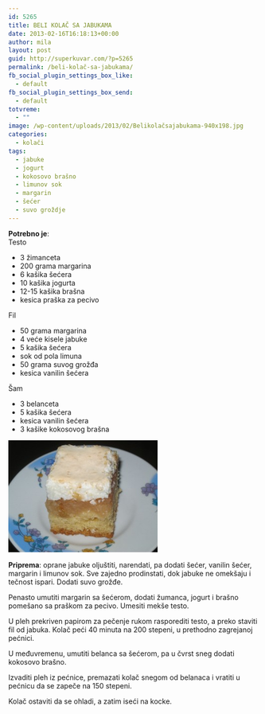 ```yaml
---
id: 5265
title: BELI KOLAČ SA JABUKAMA
date: 2013-02-16T16:18:13+00:00
author: mila
layout: post
guid: http://superkuvar.com/?p=5265
permalink: /beli-kolač-sa-jabukama/
fb_social_plugin_settings_box_like:
  - default
fb_social_plugin_settings_box_send:
  - default
totvreme:
  - ""
image: /wp-content/uploads/2013/02/Belikolačsajabukama-940x198.jpg
categories:
  - kolači
tags:
  - jabuke
  - jogurt
  - kokosovo brašno
  - limunov sok
  - margarin
  - šećer
  - suvo groždje
---
```

**Potrebno je**:  
Testo

  * 3 žimanceta
  * 200 grama margarina
  * 6 kašika šećera
  * 10 kašika jogurta
  * 12-15 kašika brašna
  * kesica praška za pecivo

Fil

  * 50 grama margarina
  * 4 veće kisele jabuke
  * 5 kašika šećera
  * sok od pola limuna
  * 50 grama suvog grožđa
  * kesica vanilin šećera

Šam

  * 3 belanceta
  * 5 kašika šećera
  * kesica vanilin šećera
  * 3 kašike kokosovog brašna

<img class="alignnone size-medium wp-image-5266" src="/wp-content/uploads/2013/02/Belikolačsajabukama-300x225.jpg" alt="Belikolačsajabukama" width="300" height="225" /> 

**Priprema**: oprane jabuke oljuštiti, narendati, pa dodati šećer, vanilin šećer, margarin i limunov sok. Sve zajedno prodinstati, dok jabuke ne omekšaju i tečnost ispari. Dodati suvo grožđe.

Penasto umutiti margarin sa šećerom, dodati žumanca, jogurt i brašno pomešano sa praškom za pecivo. Umesiti mekše testo.

U pleh prekriven papirom za pečenje rukom rasporediti testo, a preko staviti fil od jabuka. Kolač peći 40 minuta na 200 stepeni, u prethodno zagrejanoj pećnici.

U međuvremenu, umutiti belanca sa šećerom, pa u čvrst sneg dodati kokosovo brašno.

Izvaditi pleh iz pećnice, premazati kolač snegom od belanaca i vratiti u pećnicu da se zapeče na 150 stepeni.

Kolač ostaviti da se ohladi, a zatim iseći na kocke.